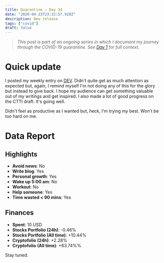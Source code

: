 ```yaml
---
title: Quarantine — Day 34
date: "2020-04-23T23:32:57.928Z"
description: New release
tags: ["covid"]
draft: false
---
```


> *This post is part of an ongoing series in which I document my journey through the COVID-19 quarantine. See [Day 1](/quarantine-day-1) for full context.*

<div class="divider"></div>

# Quick update

I posted my weekly entry on [DEV](https://dev.to/caroso1222/this-is-how-much-you-can-really-make-in-the-top-remote-working-platforms-100k-32og). Didn't quite get as much attention as expected but, again, I remind myself I'm not doing any of this for the glory but instead to give back. I hope my audience can get something valuable out of my writings and get inspired. I also made a lot of good progress on the CTTI draft. It's going well.

Didn't feel as productive as I wanted but, heck, I'm trying my best. Won't be too hard on me.

<div class="divider"></div>

# Data Report

## Highlights

* **Avoid news**: No
* **Write blog**: Yes
* **Personal growth**: Yes
* **Wake up 5:00 am**: No
* **Workout**: No
* **Help someone**: Yes
* **Time wasted < 90 mins**: Yes

## Finances

* **Spent**: 10 USD
* **Stocks Portfolio (24h)**: -0.46%
* **Stocks Portfolio (All time)**: +10.44%
* **Cryptofolio (24h)**: +2.28%
* **Cryptofolio (All time)**: +63.74%%

<div class="divider"></div>

Stay tuned.
